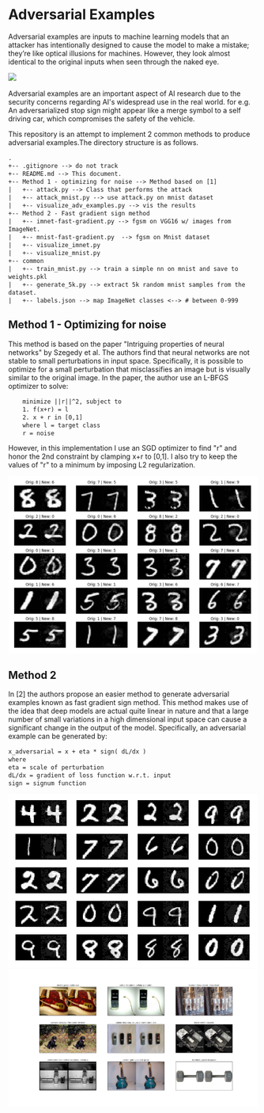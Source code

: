 # Adversarial Examples

Adversarial examples are inputs to machine learning models that an attacker has intentionally designed to cause the model to make a mistake; they’re like optical illusions for machines. However, they look almost identical to the original inputs when seen through the naked eye. 

![](https://blog.openai.com/content/images/2017/02/adversarial_img_1.png)

Adversarial examples are an important aspect of AI research due to the security concerns regarding AI's widespread use in the real world. for e.g. An adversarialized stop sign might appear like a merge symbol to a self driving car, which compromises the safety of the vehicle.

This repository is an attempt to implement 2 common methods to produce adversarial examples.The directory structure is as follows. 

```
.
+-- .gitignore --> do not track
+-- README.md --> This document.
+-- Method 1 - optimizing for noise --> Method based on [1] 
|   +-- attack.py --> Class that performs the attack
|   +-- attack_mnist.py --> use attack.py on mnist dataset
|   +-- visualize_adv_examples.py --> vis the results
+-- Method 2 - Fast gradient sign method
|   +-- imnet-fast-gradient.py --> fgsm on VGG16 w/ images from ImageNet. 
|   +-- mnist-fast-gradient.py  --> fgsm on Mnist dataset
|   +-- visualize_imnet.py 
|   +-- visualize_mnist.py
+-- common
|   +-- train_mnist.py --> train a simple nn on mnist and save to weights.pkl
|   +-- generate_5k.py --> extract 5k random mnist samples from the dataset. 
|   +-- labels.json --> map ImageNet classes <--> # between 0-999
```

## Method 1 - Optimizing for noise

This method is based on the paper "Intriguing properties of neural networks" by Szegedy et al. The authors find that neural networks are not stable to small perturbations in input space. Specifically, it is possible to optimize for a small perturbation that misclassifies an image but is visually similar to the original image. 
In the paper, the author use an L-BFGS optimizer to solve:

```
    minimize ||r||^2, subject to
    1. f(x+r) = l
    2. x + r in [0,1] 
    where l = target class
    r = noise 
```

However, in this implementation I use an SGD optimizer to find "r" and honor the 2nd constraint by clamping x+r to [0,1]. I also try to keep the values of "r" to a minimum by imposing L2 regularization. 

![](images/mnist_paper_1.png)

## Method 2

In [2] the authors propose an easier method to generate adversarial examples known as fast gradient sign method. This method makes use of the idea that deep models are actual quite linear in nature and that a large number of small variations in a high dimensional input space can cause a significant change in the output of the model. Specifically, an adversarial example can be generated by:

```
x_adversarial = x + eta * sign( dL/dx )
where
eta = scale of perturbation
dL/dx = gradient of loss function w.r.t. input
sign = signum function
```

![](images/mnist_fgsm.png)
![](images/imnet_fgsm.png)
